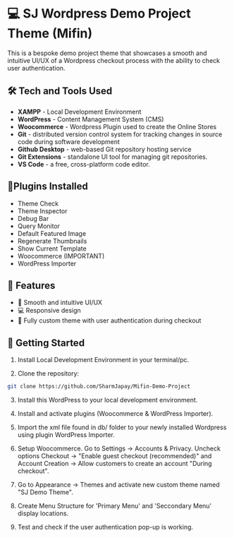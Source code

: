 # 💻 SJ Wordpress Demo Project Theme (Mifin)

This is a bespoke demo project theme that showcases a smooth and intuitive UI/UX of a Wordpress checkout process with the ability to check user authentication.

## 🛠️ Tech and Tools Used
- **XAMPP** - Local Development Environment
- **WordPress** - Content Management System (CMS)
- **Woocommerce** - Wordpress Plugin used to create the Online Stores
- **Git** - distributed version control system for tracking changes in source code during software development
- **Github Desktop** - web-based Git repository hosting service
- **Git Extensions** - standalone UI tool for managing git repositories.
- **VS Code** - a free, cross-platform code editor.

## 📍Plugins Installed
* Theme Check
* Theme Inspector
* Debug Bar
* Query Monitor 
* Default Featured Image
* Regenerate Thumbnails
* Show Current Template
* Woocommerce (IMPORTANT)
* WordPress Importer

## 🎯 Features
- 📱 Smooth and intuitive UI/UX 
- 💻 Responsive design
- 🎨 Fully custom theme with user authentication during checkout

## 🚀 Getting Started

1. Install Local Development Environment in your terminal/pc.

2. Clone the repository:

```bash
git clone https://github.com/SharmJapay/Mifin-Demo-Project
```

3. Install this WordPress to your local development environment.

4. Install and activate plugins (Woocommerce & WordPress Importer).

5. Import the xml file found in db/ folder to your newly installed Wordpress using plugin WordPress Importer.

6. Setup Woocommerce. Go to Settings -> Accounts & Privacy. Uncheck options Checkout -> "Enable guest checkout (recommended)" and Account Creation -> Allow customers to create an account "During checkout".

7. Go to Appearance -> Themes and activate new custom theme named "SJ Demo Theme".

8. Create Menu Structure for 'Primary Menu' and 'Seccondary Menu' display locations.

9. Test and check if the user authentication pop-up is working.